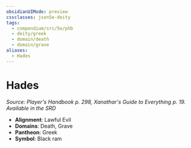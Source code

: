 ```yaml
---
obsidianUIMode: preview
cssclasses: json5e-deity
tags:
  - compendium/src/5e/phb
  - deity/greek
  - domain/death
  - domain/grave
aliases:
  - Hades
---
```

# Hades
*Source: Player's Handbook p. 298, Xanathar's Guide to Everything p. 19. Available in the <span title='Systems Reference Document (5.1)'>SRD</span>* 

- **Alignment**: Lawful Evil
- **Domains**: Death, Grave
- **Pantheon**: Greek
- **Symbol**: Black ram
